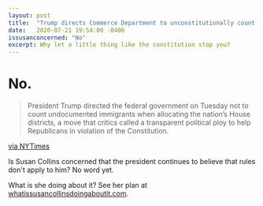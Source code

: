```yaml
---
layout: post
title:  "Trump directs Commerce Department to unconstitutionally count only citizens"
date:   2020-07-21 19:54:00 -0400
issusanconcerned: "No"
excerpt: Why let a little thing like the constitution stop you?
---
```

# No.

> President Trump directed the federal government on Tuesday not to count undocumented immigrants when allocating the nation’s House districts, a move that critics called a transparent political ploy to help Republicans in violation of the Constitution.

[via NYTimes](https://www.nytimes.com/2020/07/21/us/politics/trump-immigrants-census-redistricting.html)

Is Susan Collins concerned that the president continues to believe that rules don't apply to him? No word yet.

What is she doing about it? See her plan at [whatissusancollinsdoingaboutit.com](https://whatissusancollinsdoingaboutit.com).
